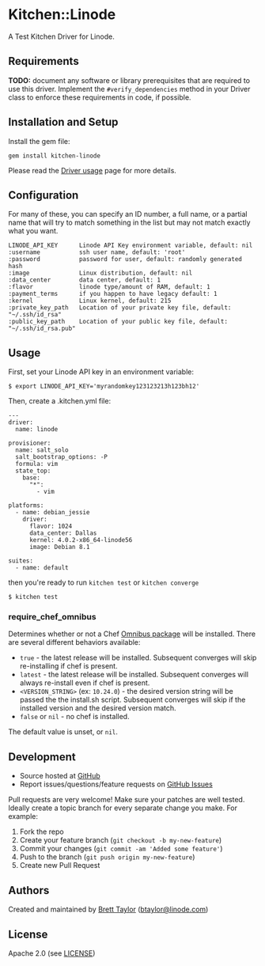 # <a name="title"></a> Kitchen::Linode

A Test Kitchen Driver for Linode.

## <a name="requirements"></a> Requirements

**TODO:** document any software or library prerequisites that are required to
use this driver. Implement the `#verify_dependencies` method in your Driver
class to enforce these requirements in code, if possible.

## <a name="installation"></a> Installation and Setup

Install the gem file:
```
gem install kitchen-linode
```
Please read the [Driver usage][driver_usage] page for more details.

## <a name="config"></a> Configuration

For many of these, you can specify an ID number, a full name, or a partial name that will try to match something in the list but may not match exactly what you want.
```
LINODE_API_KEY      Linode API Key environment variable, default: nil
:username           ssh user name, default: 'root'
:password           password for user, default: randomly generated hash
:image              Linux distribution, default: nil
:data_center        data center, default: 1
:flavor             linode type/amount of RAM, default: 1
:payment_terms      if you happen to have legacy default: 1
:kernel             Linux kernel, default: 215
:private_key_path   Location of your private key file, default: "~/.ssh/id_rsa"
:public_key_path    Location of your public key file, default: "~/.ssh/id_rsa.pub"
```

## <a name="usage"></a> Usage

First, set your Linode API key in an environment variable:
```
$ export LINODE_API_KEY='myrandomkey123123213h123bh12'
```
Then, create a .kitchen.yml file:
```
---
driver:
  name: linode

provisioner:
  name: salt_solo
  salt_bootstrap_options: -P
  formula: vim
  state_top:
    base:
      "*":
        - vim

platforms:
  - name: debian_jessie
    driver:
      flavor: 1024
      data_center: Dallas
      kernel: 4.0.2-x86_64-linode56
      image: Debian 8.1

suites:
  - name: default

```
then you're ready to run `kitchen test` or `kitchen converge`
```
$ kitchen test
```

### <a name="config-require-chef-omnibus"></a> require\_chef\_omnibus

Determines whether or not a Chef [Omnibus package][chef_omnibus_dl] will be
installed. There are several different behaviors available:

* `true` - the latest release will be installed. Subsequent converges
  will skip re-installing if chef is present.
* `latest` - the latest release will be installed. Subsequent converges
  will always re-install even if chef is present.
* `<VERSION_STRING>` (ex: `10.24.0`) - the desired version string will
  be passed the the install.sh script. Subsequent converges will skip if
  the installed version and the desired version match.
* `false` or `nil` - no chef is installed.

The default value is unset, or `nil`.

## <a name="development"></a> Development

* Source hosted at [GitHub][repo]
* Report issues/questions/feature requests on [GitHub Issues][issues]

Pull requests are very welcome! Make sure your patches are well tested.
Ideally create a topic branch for every separate change you make. For
example:

1. Fork the repo
2. Create your feature branch (`git checkout -b my-new-feature`)
3. Commit your changes (`git commit -am 'Added some feature'`)
4. Push to the branch (`git push origin my-new-feature`)
5. Create new Pull Request

## <a name="authors"></a> Authors

Created and maintained by [Brett Taylor][author] (<btaylor@linode.com>)

## <a name="license"></a> License

Apache 2.0 (see [LICENSE][license])


[author]:           https://github.com/ssplatt
[issues]:           https://github.com/ssplatt/kitchen-linode/issues
[license]:          https://github.com/ssplatt/kitchen-linode/blob/master/LICENSE
[repo]:             https://github.com/ssplatt/kitchen-linode
[driver_usage]:     http://docs.kitchen-ci.org/drivers/usage
[chef_omnibus_dl]:  http://www.getchef.com/chef/install/
